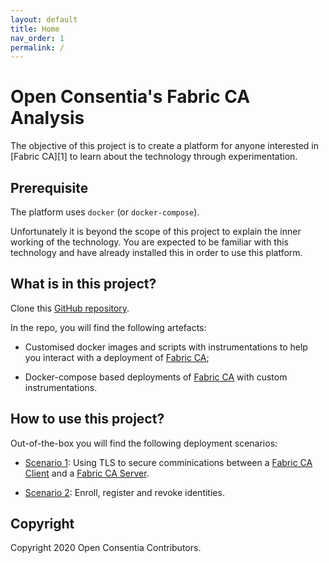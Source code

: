 ```yaml
---
layout: default
title: Home
nav_order: 1
permalink: /
---
```


# Open Consentia's Fabric CA Analysis

The objective of this project is to create a platform for anyone interested in [Fabric CA][1] to learn about the technology through experimentation.

## Prerequisite

The platform uses `docker` (or `docker-compose`). 

Unfortunately it is beyond the scope of this project to explain the inner working of the technology. You are expected to be familiar with this technology and have already installed this in order to use this platform.

## What is in this project?

Clone this [GitHub repository](https://github.com/openconsentia/fabric-ca-analysis).

In the repo, you will find the following artefacts:

* Customised docker images and scripts with instrumentations to help you interact with a deployment of [Fabric CA][fabric-ca];

* Docker-compose based deployments of [Fabric CA][fabric-ca] with custom instrumentations.

## How to use this project?

Out-of-the-box you will find the following deployment scenarios:

* [Scenario 1][tls]: Using TLS to secure comminications between a [Fabric CA Client][fabric-ca-client] and a [Fabric CA Server][fabric-ca-server].

* [Scenario 2][register]: Enroll, register and revoke identities.

## Copyright

Copyright 2020 Open Consentia Contributors.


[fabric-ca]: https://hyperledger-fabric-ca.readthedocs.io/en/release-1.4/
[fabric-ca-client]: https://hyperledger-fabric-ca.readthedocs.io/en/release-1.4/users-guide.html#fabric-ca-client
[fabric-ca-server]: https://hyperledger-fabric-ca.readthedocs.io/en/release-1.4/users-guide.html#fabric-ca-server

[tls]: https://openconsentia.github.io/fabric-ca-analysis/tls.html
[register]: https://openconsentia.github.io/fabric-ca-analysis/register.html